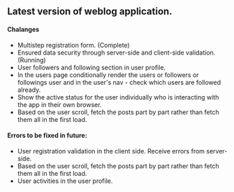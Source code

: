 ## Latest version of weblog application.

#### Chalanges

- Multistep registration form. (Complete)
- Ensured data security through server-side and client-side validation. (Running)
- User followers and following section in user profile.
- In the users page conditionally render the users or followers or followings user and in the user's nav - check which users are followed already.
- Show the active status for the user individually who is interacting with the app in their own browser.
- Based on the user scroll, fetch the posts part by part rather than fetch them all in the first load.

#### Errors to be fixed in future:

- User registration validation in the client side. Receive errors from server-side.
- Based on the user scroll, fetch the posts part by part rather than fetch them all in the first load.
- User activities in the user profile.
